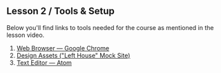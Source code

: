 ## Lesson 2 / Tools & Setup  

Below you'll find links to tools needed for the course as mentioned in the lesson video.

1. [Web Browser — Google Chrome](https://www.google.com/chrome)
2. [Design Assets ("Left House" Mock Site)](https://github.com/scottusrobus/become-a-web-developer/raw/master/01-html-starter/asset-package/left-house-package.zip)
3. [Text Editor — Atom](https://www.atom.io)

